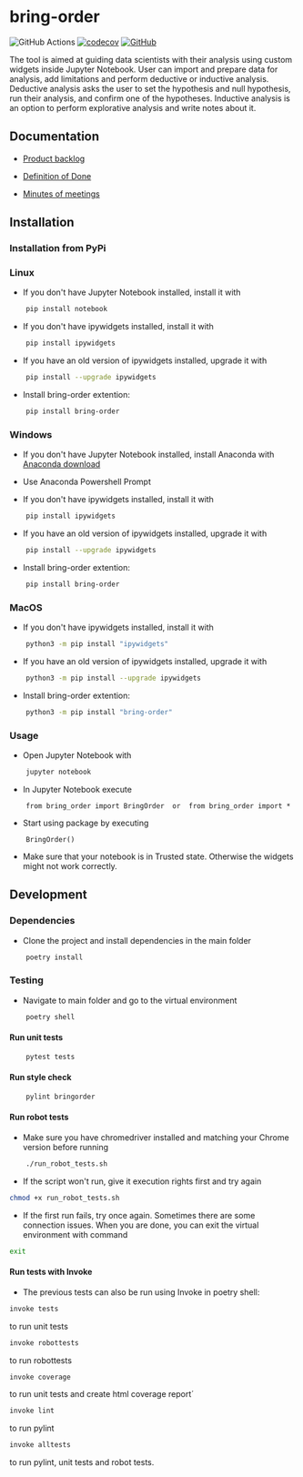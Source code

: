 # bring-order
![GitHub Actions](https://github.com/Order-Team/bring-order/workflows/CI/badge.svg)
[![codecov](https://codecov.io/gh/Order-team/bring-order/branch/main/graph/badge.svg?token=e8bdd46f-46b0-410c-820b-84ffca9ca53c)](https://codecov.io/gh/Order-team/bring-order)
[![GitHub](https://img.shields.io/github/license/Order-Team/bring-order)](LICENSE.md)

The tool is aimed at guiding data scientists with their analysis using custom widgets inside Jupyter Notebook.
User can import and prepare data for analysis, add limitations and perform deductive or inductive analysis.
Deductive analysis asks the user to set the hypothesis and null hypothesis, run their analysis, and confirm one of the hypotheses.
Inductive analysis is an option to perform explorative analysis and write notes about it.


## Documentation
* [Product backlog](https://docs.google.com/spreadsheets/d/1xqybqVAUIn4vhW-fBfhInQun7nY-uYH79M6l8oCiAzg/edit#gid=0)

* [Definition of Done](https://github.com/Order-Team/bring-order/blob/main/documentation/DoD.md)

* [Minutes of meetings](https://drive.google.com/drive/folders/1kwXCKbx7egHf8qYDIb4fRffNnad6Qd1t)

## Installation
### Installation from PyPi

### Linux

- If you don't have Jupyter Notebook installed, install it with
```bash
    pip install notebook
```

- If you don't have ipywidgets installed, install it with

```bash
    pip install ipywidgets
```

- If you have an old version of ipywidgets installed, upgrade it with

```bash
    pip install --upgrade ipywidgets
```

- Install bring-order extention:
```bash
    pip install bring-order
```

### Windows

- If you don't have Jupyter Notebook installed, install Anaconda with [Anaconda download](https://www.anaconda.com/download)

- Use Anaconda Powershell Prompt 

- If you don't have ipywidgets installed, install it with
```bash
    pip install ipywidgets
```
- If you have an old version of ipywidgets installed, upgrade it with
```bash
    pip install --upgrade ipywidgets
```

- Install bring-order extention:
```bash
    pip install bring-order
```

### MacOS
- If you don't have ipywidgets installed, install it with
```bash
    python3 -m pip install "ipywidgets"
```
- If you have an old version of ipywidgets installed, upgrade it with
```bash
    python3 -m pip install --upgrade ipywidgets
```
- Install bring-order extention:
```bash
    python3 -m pip install "bring-order"
```
### Usage
- Open Jupyter Notebook with
```bash
    jupyter notebook
```

- In Jupyter Notebook execute

``` 
    from bring_order import BringOrder  or  from bring_order import *
```
- Start using package by executing
``` 
    BringOrder()
```

- Make sure that your notebook is in Trusted state. Otherwise the widgets might not work correctly.

## Development

### Dependencies
- Clone the project and install dependencies in the main folder

```bash
    poetry install
```

### Testing
- Navigate to main folder and go to the virtual environment

```bash
    poetry shell
```

#### Run unit tests

```bash
    pytest tests
```

#### Run style check

```bash
    pylint bringorder
```

#### Run robot tests
- Make sure you have chromedriver installed and matching your Chrome version before running

```bash
    ./run_robot_tests.sh
```

- If the script won't run, give it execution rights first and try again
```bash
chmod +x run_robot_tests.sh
```

- If the first run fails, try once again. Sometimes there are some connection issues.
When you are done, you can exit the virtual environment with command

```bash
exit
```

#### Run tests with Invoke

- The previous tests can also be run using Invoke in poetry shell:

```bash
invoke tests
```
to run unit tests

```bash
invoke robottests
```
to run robottests

```bash
invoke coverage
```
to run unit tests and create html coverage report´

```bash
invoke lint
```
to run pylint

```bash
invoke alltests
```
to run pylint, unit tests and robot tests.


